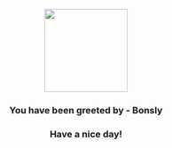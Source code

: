 <p align="center">
    <img src="https://raw.githubusercontent.com/PokeAPI/sprites/master/sprites/pokemon/438.png" width="150" height="150">
</p>
<h3 align="center">You have been greeted by - <b>Bonsly</b></h3>
<h3 align="center">Have a nice day!</h3>
